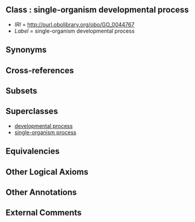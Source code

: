 
## Class : single-organism developmental process

 * *IRI* = http://purl.obolibrary.org/obo/GO_0044767
 * *Label* = single-organism developmental process

## Synonyms


## Cross-references


## Subsets


## Superclasses

 * [developmental process](../../GO/02/GO_0032502.md)
 * [single-organism process](../../GO/99/GO_0044699.md)

## Equivalencies


## Other Logical Axioms


## Other Annotations


## External Comments

